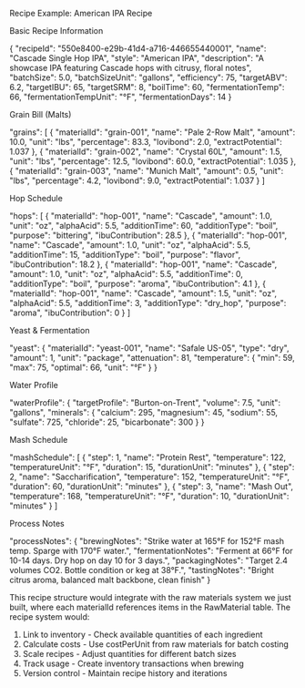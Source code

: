 Recipe Example: American IPA Recipe

  Basic Recipe Information

  {
    "recipeId": "550e8400-e29b-41d4-a716-446655440001",
    "name": "Cascade Single Hop IPA",
    "style": "American IPA",
    "description": "A showcase IPA featuring Cascade hops with citrusy, floral notes",
    "batchSize": 5.0,
    "batchSizeUnit": "gallons",
    "efficiency": 75,
    "targetABV": 6.2,
    "targetIBU": 65,
    "targetSRM": 8,
    "boilTime": 60,
    "fermentationTemp": 66,
    "fermentationTempUnit": "°F",
    "fermentationDays": 14
  }

  Grain Bill (Malts)

  "grains": [
    {
      "materialId": "grain-001",
      "name": "Pale 2-Row Malt",
      "amount": 10.0,
      "unit": "lbs",
      "percentage": 83.3,
      "lovibond": 2.0,
      "extractPotential": 1.037
    },
    {
      "materialId": "grain-002",
      "name": "Crystal 60L",
      "amount": 1.5,
      "unit": "lbs",
      "percentage": 12.5,
      "lovibond": 60.0,
      "extractPotential": 1.035
    },
    {
      "materialId": "grain-003",
      "name": "Munich Malt",
      "amount": 0.5,
      "unit": "lbs",
      "percentage": 4.2,
      "lovibond": 9.0,
      "extractPotential": 1.037
    }
  ]

  Hop Schedule

  "hops": [
    {
      "materialId": "hop-001",
      "name": "Cascade",
      "amount": 1.0,
      "unit": "oz",
      "alphaAcid": 5.5,
      "additionTime": 60,
      "additionType": "boil",
      "purpose": "bittering",
      "ibuContribution": 28.5
    },
    {
      "materialId": "hop-001",
      "name": "Cascade",
      "amount": 1.0,
      "unit": "oz",
      "alphaAcid": 5.5,
      "additionTime": 15,
      "additionType": "boil",
      "purpose": "flavor",
      "ibuContribution": 18.2
    },
    {
      "materialId": "hop-001",
      "name": "Cascade",
      "amount": 1.0,
      "unit": "oz",
      "alphaAcid": 5.5,
      "additionTime": 0,
      "additionType": "boil",
      "purpose": "aroma",
      "ibuContribution": 4.1
    },
    {
      "materialId": "hop-001",
      "name": "Cascade",
      "amount": 1.5,
      "unit": "oz",
      "alphaAcid": 5.5,
      "additionTime": 3,
      "additionType": "dry_hop",
      "purpose": "aroma",
      "ibuContribution": 0
    }
  ]

  Yeast & Fermentation

  "yeast": {
    "materialId": "yeast-001",
    "name": "Safale US-05",
    "type": "dry",
    "amount": 1,
    "unit": "package",
    "attenuation": 81,
    "temperature": {
      "min": 59,
      "max": 75,
      "optimal": 66,
      "unit": "°F"
    }
  }

  Water Profile

  "waterProfile": {
    "targetProfile": "Burton-on-Trent",
    "volume": 7.5,
    "unit": "gallons",
    "minerals": {
      "calcium": 295,
      "magnesium": 45,
      "sodium": 55,
      "sulfate": 725,
      "chloride": 25,
      "bicarbonate": 300
    }
  }

  Mash Schedule

  "mashSchedule": [
    {
      "step": 1,
      "name": "Protein Rest",
      "temperature": 122,
      "temperatureUnit": "°F",
      "duration": 15,
      "durationUnit": "minutes"
    },
    {
      "step": 2,
      "name": "Saccharification",
      "temperature": 152,
      "temperatureUnit": "°F",
      "duration": 60,
      "durationUnit": "minutes"
    },
    {
      "step": 3,
      "name": "Mash Out",
      "temperature": 168,
      "temperatureUnit": "°F",
      "duration": 10,
      "durationUnit": "minutes"
    }
  ]

  Process Notes

  "processNotes": {
    "brewingNotes": "Strike water at 165°F for 152°F mash temp. Sparge with 170°F water.",
    "fermentationNotes": "Ferment at 66°F for 10-14 days. Dry hop on day 10 for 3 days.",
    "packagingNotes": "Target 2.4 volumes CO2. Bottle condition or keg at 38°F.",
    "tastingNotes": "Bright citrus aroma, balanced malt backbone, clean finish"
  }

  This recipe structure would integrate with the raw materials system we just built, where each materialId references items in the RawMaterial table. The recipe
  system would:

  1. Link to inventory - Check available quantities of each ingredient
  2. Calculate costs - Use costPerUnit from raw materials for batch costing
  3. Scale recipes - Adjust quantities for different batch sizes
  4. Track usage - Create inventory transactions when brewing
  5. Version control - Maintain recipe history and iterations
